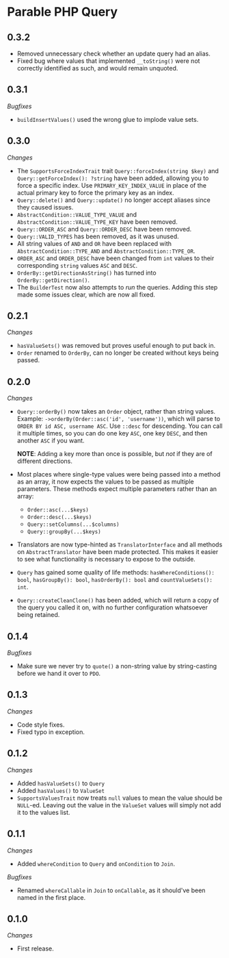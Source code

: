 # Parable PHP Query

## 0.3.2

- Removed unnecessary check whether an update query had an alias.
- Fixed bug where values that implemented `__toString()` were not correctly identified as such, and would remain unquoted.

## 0.3.1

_Bugfixes_
- `buildInsertValues()` used the wrong glue to implode value sets.

## 0.3.0

_Changes_

- The `SupportsForceIndexTrait` trait `Query::forceIndex(string $key)` and `Query::getForceIndex(): ?string` have been added, allowing you to force a specific index. Use `PRIMARY_KEY_INDEX_VALUE` in place of the actual primary key to force the primary key as an index.
- `Query::delete()` and `Query::update()` no longer accept aliases since they caused issues.
- `AbstractCondition::VALUE_TYPE_VALUE` and `AbstractCondition::VALUE_TYPE_KEY` have been removed.
- `Query::ORDER_ASC` and `Query::ORDER_DESC` have been removed.
- `Query::VALID_TYPES` has been removed, as it was unused.
- All string values of `AND` and `OR` have been replaced with `AbstractCondition::TYPE_AND` and `AbstractCondition::TYPE_OR`.
- `ORDER_ASC` and `ORDER_DESC` have been changed from `int` values to their corresponding `string` values `ASC` and `DESC`.
- `OrderBy::getDirectionAsString()` has turned into `OrderBy::getDirection()`.
- The `BuilderTest` now also attempts to _run_ the queries. Adding this step made some issues clear, which are now all fixed.

## 0.2.1

_Changes_

- `hasValueSets()` was removed but proves useful enough to put back in.
- `Order` renamed to `OrderBy`, can no longer be created without keys being passed.

## 0.2.0

_Changes_

- `Query::orderBy()` now takes an `Order` object, rather than string values. Example: `->orderBy(Order::asc('id', 'username'))`, which will parse to `ORDER BY id ASC, username ASC`. Use `::desc` for descending. You can call it multiple times, so you can do one key `ASC`, one key `DESC`, and then another `ASC` if you want.

  **NOTE**: Adding a key more than once is possible, but _not_ if they are of different directions.
- Most places where single-type values were being passed into a method as an array, it now expects the values to be passed as multiple parameters. These methods expect multiple parameters rather than an array:
  - `Order::asc(...$keys)`
  - `Order::desc(...$keys)`
  - `Query::setColumns(...$columns)`
  - `Query::groupBy(...$keys)`
- Translators are now type-hinted as `TranslatorInterface` and all methods on `AbstractTranslator` have been made protected. This makes it easier to see what functionality is necessary to expose to the outside.
- `Query` has gained some quality of life methods: `hasWhereConditions(): bool`, `hasGroupBy(): bool`, `hasOrderBy(): bool` and `countValueSets(): int`.
- `Query::createCleanClone()` has been added, which will return a copy of the query you called it on, with no further configuration whatsoever being retained. 

## 0.1.4

_Bugfixes_
- Make sure we never try to `quote()` a non-string value by string-casting before we hand it over to `PDO`.

## 0.1.3

_Changes_

- Code style fixes.
- Fixed typo in exception.

## 0.1.2

_Changes_

- Added `hasValueSets()` to `Query`
- Added `hasValues()` to `ValueSet`
- `SupportsValuesTrait` now treats `null` values to mean the value should be `NULL`-ed. Leaving out the value in the `ValueSet` values will simply not add it to the values list.

## 0.1.1

_Changes_
- Added `whereCondition` to `Query` and `onCondition` to `Join`.

_Bugfixes_
- Renamed `whereCallable` in `Join` to `onCallable`, as it should've been named in the first place.

## 0.1.0

_Changes_
- First release.
